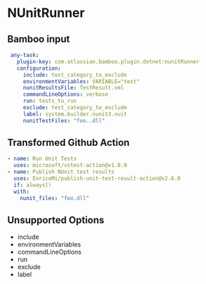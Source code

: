 # NUnitRunner

## Bamboo input

```yaml
 any-task:
   plugin-key: com.atlassian.bamboo.plugin.dotnet:nunitRunner
   configuration:
     include: test_category_to_exclude
     environmentVariables: VARIABLE="test"
     nunitResultsFile: TestResult.xml
     commandLineOptions: verbose
     run: tests_to_run
     exclude: test_category_to_exclude
     label: system.builder.nunit3.nuit
     nunitTestFiles: "foo..dll"
```

## Transformed Github Action

```yaml
- name: Run Unit Tests
  uses: microsoft/vstest-action@v1.0.0
- name: Publish NUnit test results
  uses: EnricoMi/publish-unit-test-result-action@v2.6.0
  if: always()
  with:
    nunit_files: "foo.dll"
```

## Unsupported Options

- include
- environmentVariables
- commandLineOptions
- run
- exclude
- label
